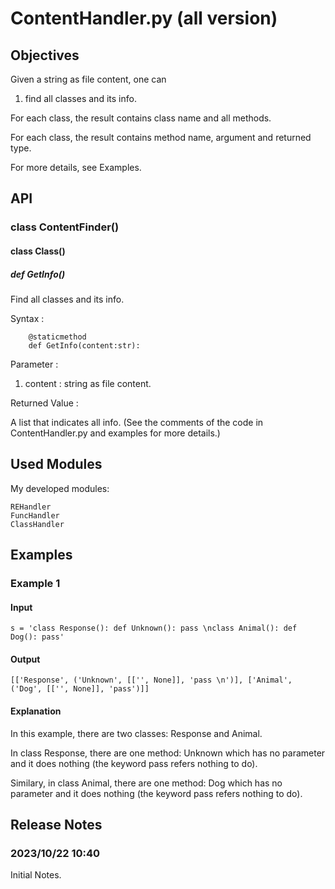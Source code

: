 # ContentHandler.py (all version)
## Objectives
Given a string as file content, one can 
1. find all classes and its info.

For each class, the result contains class name and all methods.

For each class, the result contains method name, argument and returned type.

For more details, see Examples.

## API
### class ContentFinder()
#### class Class()
##### def GetInfo()
Find all classes and its info.

Syntax : 

        @staticmethod
        def GetInfo(content:str):

Parameter :
1. content : string as file content.

Returned Value : 

A list that indicates all info. (See the comments of the code in ContentHandler.py and examples for more details.)

## Used Modules
My developed modules:

    REHandler
    FuncHandler
    ClassHandler
    
## Examples
### Example 1
#### Input
    s = 'class Response(): def Unknown(): pass \nclass Animal(): def Dog(): pass'
#### Output
    [['Response', ('Unknown', [['', None]], 'pass \n')], ['Animal', ('Dog', [['', None]], 'pass')]]
#### Explanation

In this example, there are two classes: Response and Animal.

In class Response, there are one method: Unknown which has no parameter and it does nothing (the keyword pass refers nothing to do).

Similary, in class Animal, there are one method: Dog which has no parameter and it does nothing (the keyword pass refers nothing to do).

## Release Notes
### 2023/10/22 10:40
Initial Notes.
